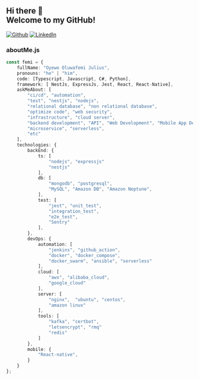 ## Hi there 👋 <br> Welcome to my GitHub! 

[![Github][github-shield]][author-github]
[![LinkedIn][linkedin-shield]][author-linkedin]

### aboutMe.js

```typescript
const femi = {
    fullName: "Oyewo Oluwafemi Julius",
    pronouns: "he" | "him",
    code: [Typescript, Javascript, C#, Python],
    framework: [ NestJs, ExpressJs, Jest, React, React-Native],
    askMeAbout: [
        "ci/cd", "automation", 
        "test", "nestjs", "nodejs",
        "relational database", "non relational database",
        "optimize code", "web security", 
        "infrastructure", "cloud server", 
        "backend development", "API", "Web Development", "Mobile App Development",
        "microservice", "serverless",
        "etc"
    ],
    technologies: {
        backEnd: {
            ts: [
                "nodejs", "expressjs"
                "nestjs"
            ],
            db: [
                "mongodb", "postgresql", 
                "MySQL", "Amazon DB", "Amazon Neptune",
            ],
            test: [
                "jest", "unit_test", 
                "integration_test",
                "e2e_test",
                "Sentry"
            ],
        },
        devOps: {
            automation: [
                "jenkins", "github_action",
                "docker", "docker_compose",
                "docker_swarm", "ansible", "serverless"
            ],
            cloud: [
                "aws", "alibaba_cloud",
                "google_cloud"
            ],
            server: [
                "nginx",  "ubuntu", "centos",
                "amazon linux"
            ],
            tools: [
                "kafka", "certbot",
                "letsencrypt", "rmq"
                "redis"
            ]
        },
        mobile: {
            "React-native",
        }
    }
};
```

[github-shield]: https://img.shields.io/badge/GitHub-100000?style=for-the-badge&logo=github&logoColor=white
[linkedin-shield]: https://img.shields.io/badge/LinkedIn-0077B5?style=for-the-badge&logo=linkedin&logoColor=white

[author-linkedin]: https://www.linkedin.com/in/oyewo-oluwafemi-8bb42b7b/
[author-email]: mailto:oyewo.oluwafemi@gmail.com
[author-github]: https://github.com/perfcreg
